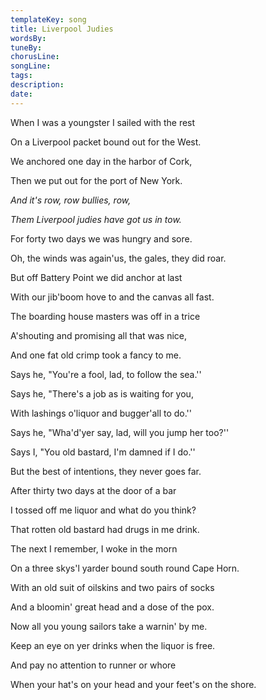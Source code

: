 ```yaml
---
templateKey: song
title: Liverpool Judies  
wordsBy:
tuneBy:
chorusLine:
songLine:
tags:
description:
date:
---
```

When I was a youngster I sailed with the rest

On a Liverpool packet bound out for the West.

We anchored one day in the harbor of Cork,

Then we put out for the port of New York.

*And it\'s row, row bullies, row,*

*Them Liverpool judies have got us in tow.*

For forty two days we was hungry and sore.

Oh, the winds was again\'us, the gales, they did roar.

But off Battery Point we did anchor at last

With our jib\'boom hove to and the canvas all fast.

The boarding house masters was off in a trice

A\'shouting and promising all that was nice,

And one fat old crimp took a fancy to me.

Says he, "You\'re a fool, lad, to follow the sea.\'\'

Says he, "There\'s a job as is waiting for you,

With lashings o\'liquor and bugger\'all to do.\'\'

Says he, "Wha\'d\'yer say, lad, will you jump her too?\'\'

Says I, "You old bastard, I\'m damned if I do.\'\'

But the best of intentions, they never goes far.

After thirty two days at the door of a bar

I tossed off me liquor and what do you think?

That rotten old bastard had drugs in me drink.

The next I remember, I woke in the morn

On a three skys\'l yarder bound south round Cape Horn.

With an old suit of oilskins and two pairs of socks

And a bloomin\' great head and a dose of the pox.

Now all you young sailors take a warnin\' by me.

Keep an eye on yer drinks when the liquor is free.

And pay no attention to runner or whore

When your hat\'s on your head and your feet\'s on the shore.
